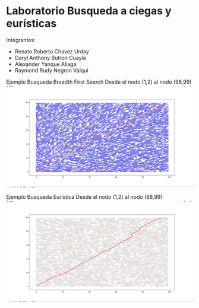 # Laboratorio Busqueda a ciegas y eurísticas
Integrantes:
- Renato Roberto Chavez Urday
- Daryl Anthony Butron Cuayla
- Alexander Yanque Aliaga
- Raymond Rudy Negron Valqui

Ejemplo Busqueda Breadth First Search 
Desde el nodo (1,2) al nodo (98,99)
![Alt text](https://github.com/dabc312GitHub/IA_projects/blob/master/lab_2/pythonVers/lab2_img/bfs_img.png)

Ejemplo Busqueda Eurística
Desde el nodo (1,2) al nodo (98,99)
![Alt text](https://github.com/dabc312GitHub/IA_projects/blob/master/lab_2/pythonVers/lab2_img/euristica_img.png)
